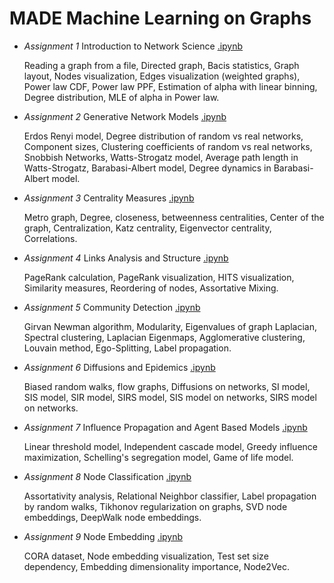 # MADE Machine Learning on Graphs

- *Assignment 1* Introduction to Network Science [.ipynb](https://github.com/truEngineer/made_ml_graphs/blob/main/a1_networkx_intro.ipynb)
   
  Reading a graph from a file, Directed graph, Bacis statistics, Graph layout, Nodes visualization, Edges visualization (weighted graphs), Power law CDF, Power law PPF, Estimation of alpha with linear binning, Degree distribution, MLE of alpha in Power law.
   
- *Assignment 2* Generative Network Models [.ipynb](https://github.com/truEngineer/made_ml_graphs/blob/main/a2_gen_network_models.ipynb)

  Erdos Renyi model, Degree distribution of random vs real networks, Component sizes, Clustering coefficients of random vs real networks, Snobbish Networks, Watts-Strogatz model, Average path length in Watts-Strogatz, Barabasi-Albert model, Degree dynamics in Barabasi-Albert model.

- *Assignment 3* Centrality Measures [.ipynb](https://github.com/truEngineer/made_ml_graphs/blob/main/a3_centrality_measures.ipynb)

  Metro graph, Degree, closeness, betweenness centralities, Center of the graph, Centralization, Katz centrality, Eigenvector centrality, Correlations.

- *Assignment 4* Links Analysis and Structure [.ipynb](https://github.com/truEngineer/made_ml_graphs/blob/main/a4_link_structure.ipynb)

  PageRank calculation, PageRank visualization, HITS visualization, Similarity measures, Reordering of nodes, Assortative Mixing.

- *Assignment 5* Community Detection [.ipynb](https://github.com/truEngineer/made_ml_graphs/blob/main/a5_community_detection.ipynb)

  Girvan Newman algorithm, Modularity, Eigenvalues of graph Laplacian, Spectral clustering, Laplacian Eigenmaps, Agglomerative clustering, Louvain method, Ego-Splitting, Label propagation. 

- *Assignment 6* Diffusions and Epidemics [.ipynb](https://github.com/truEngineer/made_ml_graphs/blob/main/a6_diffusions_epidemics.ipynb)

  Biased random walks, flow graphs, Diffusions on networks, SI model, SIS model, SIR model, SIRS model, SIS model on networks, SIRS model on networks.

- *Assignment 7* Influence Propagation and Agent Based Models [.ipynb](https://github.com/truEngineer/made_ml_graphs/blob/main/a7_influence_agents.ipynb)

  Linear threshold model, Independent cascade model, Greedy influence maximization, Schelling's segregation model, Game of life model.

- *Assignment 8* Node Classification [.ipynb](https://github.com/truEngineer/made_ml_graphs/blob/main/a8_node_classification.ipynb)

  Assortativity analysis, Relational Neighbor classifier, Label propagation by random walks, Tikhonov regularization on graphs, SVD node embeddings, DeepWalk node embeddings.

- *Assignment 9* Node Embedding [.ipynb](https://github.com/truEngineer/made_ml_graphs/blob/main/a9_node_embedding.ipynb)

  CORA dataset, Node embedding visualization, Test set size dependency, Embedding dimensionality importance, Node2Vec.
